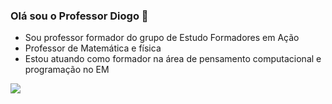 ### Olá sou o Professor Diogo 👋
- Sou professor formador do grupo de Estudo Formadores em Ação
- Professor de Matemática e física
- Estou atuando como formador na área de pensamento computacional e programação no EM

[![](https://img.shields.io/badge/Scratch-4D97FF?style=for-the-badge&logo=Scratch&logoColor=white)](https://scratch.mit.edu/)

<!--
**profdiogo/profdiogo** is a ✨ _special_ ✨ repository because its `README.md` (this file) appears on your GitHub profile.

Here are some ideas to get you started:

- 🔭 I’m currently working on ...
- 🌱 I’m currently learning ...
- 👯 I’m looking to collaborate on ...
- 🤔 I’m looking for help with ...
- 💬 Ask me about ...
- 📫 How to reach me: ...
- 😄 Pronouns: ...
- ⚡ Fun fact: ...
-->
